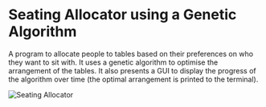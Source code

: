 # Seating Allocator using a Genetic Algorithm

A program to allocate people to tables based on their preferences on who they want to sit with. It uses a genetic algorithm to optimise the arrangement of the tables. It also presents a GUI to display the progress of the algorithm over time (the optimal arrangement is printed to the terminal).

![Seating Allocator](https://github.com/alexdboxall/Seating-Allocator/blob/master/img.png "Seating allocator GUI")
